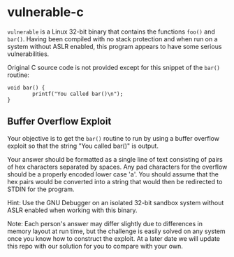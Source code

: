 # vulnerable-c

`vulnerable` is a Linux 32-bit binary that contains the functions
`foo()` and `bar()`.  Having been compiled with no stack protection
and when run on a system without ASLR enabled, this program appears
to have some serious vulnerabilities.

Original C source code is not provided except for this snippet of
the `bar()` routine:

```
void bar() {
        printf("You called bar()\n");
}
```

## Buffer Overflow Exploit

Your objective is to get the `bar()` routine to run by using a buffer
overflow exploit so that the string "You called bar()" is output.

Your answer should be formatted as a single line of text consisting of
pairs of hex characters separated by spaces.  Any pad characters for the
overflow should be a properly encoded lower case 'a'.  You should assume
that the hex pairs would be converted into a string that would then be
redirected to STDIN for the program.

Hint: Use the GNU Debugger on an isolated 32-bit sandbox system without
ASLR enabled when working with this binary.

Note: Each person's answer may differ slightly due to differences in
memory layout at run time, but the challenge is easily solved on any
system once you know how to construct the exploit.  At a later date we
will update this repo with our solution for you to compare with your
own.
